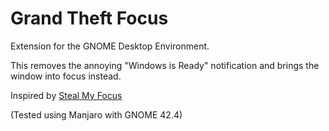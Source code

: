 # Grand Theft Focus
Extension for the GNOME Desktop Environment. 

This removes the annoying "Windows is Ready" notification and brings the window into focus instead.

Inspired by [Steal My Focus](https://extensions.gnome.org/extension/234/steal-my-focus/)

(Tested using Manjaro with GNOME 42.4)

